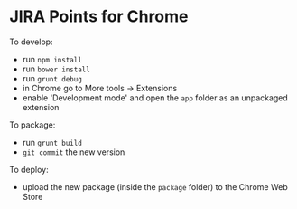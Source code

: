 # JIRA Points for Chrome

To develop:
* run ```npm install```
* run ```bower install```
* run ```grunt debug```
* in Chrome go to More tools -> Extensions
* enable 'Development mode' and open the ```app``` folder as an unpackaged extension

To package:
* run ```grunt build```
* ```git commit``` the new version

To deploy:
* upload the new package (inside the ```package``` folder) to the Chrome Web Store
